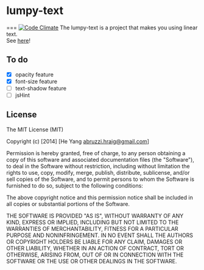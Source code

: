 # lumpy-text
===
[![Code Climate](https://codeclimate.com/github/abruzzihraig/lumpy-text/badges/gpa.svg)](https://codeclimate.com/github/abruzzihraig/lumpy-text)
The lumpy-text is a project that makes you using linear text.  
See [here](href="http://abruzzihraig.github.io/lumpy-text")!

## To do
- [x] opacity feature
- [x] font-size feature
- [ ] text-shadow feature
- [ ] jsHint

## License
The MIT License (MIT)

Copyright (c) [2014] [He Yang <abruzzi.hraig@gmail.com>]

Permission is hereby granted, free of charge, to any person obtaining a copy
of this software and associated documentation files (the "Software"), to deal
in the Software without restriction, including without limitation the rights
to use, copy, modify, merge, publish, distribute, sublicense, and/or sell
copies of the Software, and to permit persons to whom the Software is
furnished to do so, subject to the following conditions:

The above copyright notice and this permission notice shall be included in all
copies or substantial portions of the Software.

THE SOFTWARE IS PROVIDED "AS IS", WITHOUT WARRANTY OF ANY KIND, EXPRESS OR
IMPLIED, INCLUDING BUT NOT LIMITED TO THE WARRANTIES OF MERCHANTABILITY,
FITNESS FOR A PARTICULAR PURPOSE AND NONINFRINGEMENT. IN NO EVENT SHALL THE
AUTHORS OR COPYRIGHT HOLDERS BE LIABLE FOR ANY CLAIM, DAMAGES OR OTHER
LIABILITY, WHETHER IN AN ACTION OF CONTRACT, TORT OR OTHERWISE, ARISING FROM,
OUT OF OR IN CONNECTION WITH THE SOFTWARE OR THE USE OR OTHER DEALINGS IN THE
SOFTWARE.
